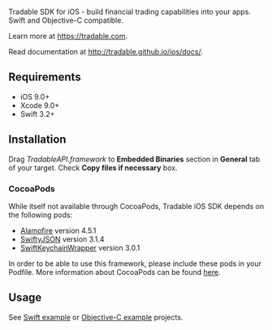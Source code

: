Tradable SDK for iOS - build financial trading capabilities into your apps.
Swift and Objective-C compatible.

Learn more at https://tradable.com.

Read documentation at http://tradable.github.io/ios/docs/.

## Requirements

- iOS 9.0+
- Xcode 9.0+
- Swift 3.2+

## Installation

Drag <i>TradableAPI.framework</i> to <b>Embedded Binaries</b> section in <b>General</b> tab of your target. Check <b>Copy files if necessary</b> box.

### CocoaPods

While itself not available through CocoaPods, Tradable iOS SDK depends on the following pods:
- [Alamofire](https://github.com/Alamofire/Alamofire) version 4.5.1
- [SwiftyJSON](https://github.com/SwiftyJSON/SwiftyJSON) version 3.1.4
- [SwiftKeychainWrapper](https://github.com/jrendel/SwiftKeychainWrapper) version 3.0.1

In order to be able to use this framework, please include these pods in your Podfile. More information about CocoaPods can be found [here](https://cocoapods.org).

## Usage

See [Swift example](https://github.com/tradable/Tradable-iOS-SwiftPortfolio) or [Objective-C example](https://github.com/tradable/Tradable-iOS-ObjectivePortfolio) projects.
